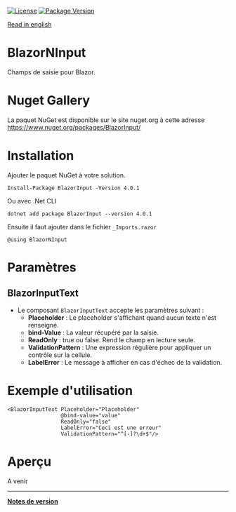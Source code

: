 [![License](https://img.shields.io/github/license/BlazorExtensions/Storage.svg?longCache=true&style=flat-square)](LICENSE)
[![Package Version](https://img.shields.io/badge/nuget-v4.0.1-blue.svg?longCache=true&style=flat-square)](https://www.nuget.org/packages/BlazorInput/)

[Read in english](BlazorNInput.en.md)

# BlazorNInput

Champs de saisie pour Blazor.

# Nuget Gallery
La paquet NuGet est disponible sur le site nuget.org à cette adresse https://www.nuget.org/packages/BlazorInput/

# Installation

Ajouter le paquet NuGet à votre solution. 
```
Install-Package BlazorInput -Version 4.0.1
```
Ou avec .Net CLI
```
dotnet add package BlazorInput --version 4.0.1
```

Ensuite il faut ajouter dans le fichier ```_Imports.razor```
```
@using BlazorNInput
```

# Paramètres  
## BlazorInputText
- Le composant ```BlazorInputText``` accepte les paramètres suivant :
    -	**Placeholder** : Le placeholder s'affichant quand aucun texte n'est renseigné.
    - **bind-Value** : La valeur récupéré par la saisie.
    - **ReadOnly** : true ou false. Rend le champ en lecture seule.
    - **ValidationPattern** : Une expression régulière pour appliquer un contrôle sur la cellule.
    - **LabelError** : Le message à afficher en cas d'échec de la validation.




# Exemple d'utilisation

```
<BlazorInputText Placeholder="Placeholder"
                 @bind-value="value"
                 ReadOnly="false"
                 LabelError="Ceci est une erreur"
                 ValidationPattern="^[-]?\d+$"/>
```

# Aperçu
A venir
___
**[Notes de version](BlazorNInput_RELEASE_NOTE.md)** 

